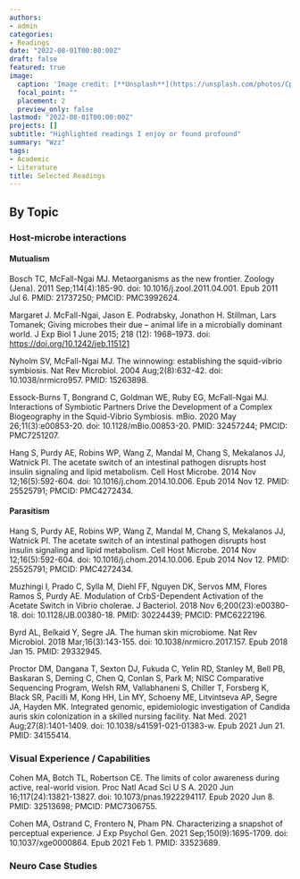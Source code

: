 ```yaml
---
authors:
- admin
categories:
- Readings
date: "2022-08-01T00:00:00Z"
draft: false
featured: true
image:
  caption: 'Image credit: [**Unsplash**](https://unsplash.com/photos/CpkOjOcXdUY)'
  focal_point: ""
  placement: 2
  preview_only: false
lastmod: "2022-08-01T00:00:00Z"
projects: []
subtitle: "Highlighted readings I enjoy or found profound"
summary: "Wzz"
tags:
- Academic
- Literature
title: Selected Readings
---
```


## By Topic
### Host-microbe interactions
#### Mutualism
Bosch TC, McFall-Ngai MJ. Metaorganisms as the new frontier. Zoology (Jena). 2011 Sep;114(4):185-90. doi: 10.1016/j.zool.2011.04.001. Epub 2011 Jul 6. PMID: 21737250; PMCID: PMC3992624.

Margaret J. McFall-Ngai, Jason E. Podrabsky, Jonathon H. Stillman, Lars Tomanek; Giving microbes their due – animal life in a microbially dominant world. J Exp Biol 1 June 2015; 218 (12): 1968–1973. doi: https://doi.org/10.1242/jeb.115121

Nyholm SV, McFall-Ngai MJ. The winnowing: establishing the squid-vibrio symbiosis. Nat Rev Microbiol. 2004 Aug;2(8):632-42. doi: 10.1038/nrmicro957. PMID: 15263898.

Essock-Burns T, Bongrand C, Goldman WE, Ruby EG, McFall-Ngai MJ. Interactions of Symbiotic Partners Drive the Development of a Complex Biogeography in the Squid-Vibrio Symbiosis. mBio. 2020 May 26;11(3):e00853-20. doi: 10.1128/mBio.00853-20. PMID: 32457244; PMCID: PMC7251207.

Hang S, Purdy AE, Robins WP, Wang Z, Mandal M, Chang S, Mekalanos JJ, Watnick PI. The acetate switch of an intestinal pathogen disrupts host insulin signaling and lipid metabolism. Cell Host Microbe. 2014 Nov 12;16(5):592-604. doi: 10.1016/j.chom.2014.10.006. Epub 2014 Nov 12. PMID: 25525791; PMCID: PMC4272434.

#### Parasitism
Hang S, Purdy AE, Robins WP, Wang Z, Mandal M, Chang S, Mekalanos JJ, Watnick PI. The acetate switch of an intestinal pathogen disrupts host insulin signaling and lipid metabolism. Cell Host Microbe. 2014 Nov 12;16(5):592-604. doi: 10.1016/j.chom.2014.10.006. Epub 2014 Nov 12. PMID: 25525791; PMCID: PMC4272434.

Muzhingi I, Prado C, Sylla M, Diehl FF, Nguyen DK, Servos MM, Flores Ramos S, Purdy AE. Modulation of CrbS-Dependent Activation of the Acetate Switch in Vibrio cholerae. J Bacteriol. 2018 Nov 6;200(23):e00380-18. doi: 10.1128/JB.00380-18. PMID: 30224439; PMCID: PMC6222196.

Byrd AL, Belkaid Y, Segre JA. The human skin microbiome. Nat Rev Microbiol. 2018 Mar;16(3):143-155. doi: 10.1038/nrmicro.2017.157. Epub 2018 Jan 15. PMID: 29332945.

Proctor DM, Dangana T, Sexton DJ, Fukuda C, Yelin RD, Stanley M, Bell PB, Baskaran S, Deming C, Chen Q, Conlan S, Park M; NISC Comparative Sequencing Program, Welsh RM, Vallabhaneni S, Chiller T, Forsberg K, Black SR, Pacilli M, Kong HH, Lin MY, Schoeny ME, Litvintseva AP, Segre JA, Hayden MK. Integrated genomic, epidemiologic investigation of Candida auris skin colonization in a skilled nursing facility. Nat Med. 2021 Aug;27(8):1401-1409. doi: 10.1038/s41591-021-01383-w. Epub 2021 Jun 21. PMID: 34155414.


### Visual Experience / Capabilities
Cohen MA, Botch TL, Robertson CE. The limits of color awareness during active, real-world vision. Proc Natl Acad Sci U S A. 2020 Jun 16;117(24):13821-13827. doi: 10.1073/pnas.1922294117. Epub 2020 Jun 8. PMID: 32513698; PMCID: PMC7306755.

Cohen MA, Ostrand C, Frontero N, Pham PN. Characterizing a snapshot of perceptual experience. J Exp Psychol Gen. 2021 Sep;150(9):1695-1709. doi: 10.1037/xge0000864. Epub 2021 Feb 1. PMID: 33523689.

### Neuro Case Studies


